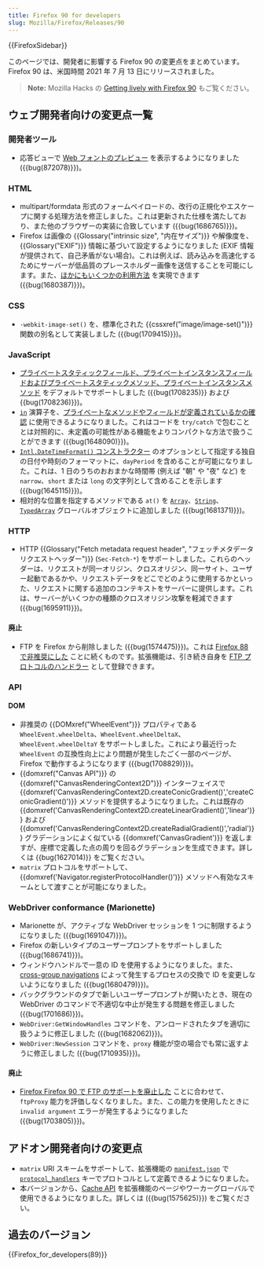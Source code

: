 ```yaml
---
title: Firefox 90 for developers
slug: Mozilla/Firefox/Releases/90
---
```

{{FirefoxSidebar}}

このページでは、開発者に影響する Firefox 90 の変更点をまとめています。Firefox 90 は、米国時間 2021 年 7 月 13 日にリリースされました。

> **Note:** Mozilla Hacks の [Getting lively with Firefox 90](https://hacks.mozilla.org/2021/07/getting-lively-with-firefox-90/) もご覧ください。

## ウェブ開発者向けの変更点一覧

### 開発者ツール

- 応答ビューで [Web フォントのプレビュー](/ja/docs/Tools/Network_Monitor/request_details#response_tab) を表示するようになりました ({{bug(872078)}})。

### HTML

- multipart/formdata 形式のフォームペイロードの、改行の正規化やエスケープに関する処理方法を修正しました。これは更新された仕様を満たしており、また他のブラウザーの実装に合致しています ({{bug(1686765)}})。
- Firefox は画像の {{Glossary("intrinsic size", "内在サイズ")}} や解像度を、{{Glossary("EXIF")}} 情報に基づいて設定するようになりました (EXIF 情報が提供されて、自己矛盾がない場合)。これは例えば、読み込みを高速化するためにサーバーが低品質のプレースホルダー画像を送信することを可能にします。また、[ほかにもいくつかの利用方法](https://github.com/eeeps/exif-intrinsic-sizing-explainer) を実現できます ({{bug(1680387)}})。

### CSS

- `-webkit-image-set()` を、標準化された {{cssxref("image/image-set()")}} 関数の別名として実装しました ({{bug(1709415)}})。

### JavaScript

- [プライベートスタティックフィールド、プライベートインスタンスフィールドおよびプライベートスタティックメソッド、プライベートインスタンスメソッド](/ja/docs/Web/JavaScript/Reference/Classes/Private_class_fields) をデフォルトでサポートしました ({{bug(1708235)}} および {{bug(1708236)}})。
- [`in`](/ja/docs/Web/JavaScript/Reference/Operators/in#private_fields_and_methods) 演算子を、[プライベートなメソッドやフィールドが定義されているかの確認](/ja/docs/Web/JavaScript/Guide/Working_With_Private_Class_Features#checking_if_a_private_fieldmethod_exists) に使用できるようになりました。これはコードを `try/catch` で包むこととは対照的に、未定義の可能性がある機能をよりコンパクトな方法で扱うことができます ({{bug(1648090)}})。
- [`Intl.DateTimeFormat()` コンストラクター](/ja/docs/Web/JavaScript/Reference/Global_Objects/Intl/DateTimeFormat/DateTimeFormat) のオプションとして指定する独自の日付や時刻のフォーマットに、`dayPeriod` を含めることが可能になりました。これは、1 日のうちのおおまかな時間帯 (例えば "朝" や "夜" など) を `narrow`、`short` または `long` の文字列として含めることを示します ({{bug(1645115)}})。
- 相対的な位置を指定するメソッドである `at()` を [`Array`](/ja/docs/Web/JavaScript/Reference/Global_Objects/Array)、[`String`](/ja/docs/Web/JavaScript/Reference/Global_Objects/String)、[`TypedArray`](/ja/docs/Web/JavaScript/Reference/Global_Objects/TypedArray) グローバルオブジェクトに追加しました ({{bug(1681371)}})。

### HTTP

- HTTP {{Glossary("Fetch metadata request header", "フェッチメタデータリクエストヘッダー")}} (`Sec-Fetch-*`) をサポートしました。これらのヘッダーは、リクエストが同一オリジン、クロスオリジン、同一サイト、ユーザー起動であるかや、リクエストデータをどこでどのように使用するかといった、リクエストに関する追加のコンテキストをサーバーに提供します。これは、サーバーがいくつかの種類のクロスオリジン攻撃を軽減できます ({{bug(1695911)}})。

#### 廃止

- FTP を Firefox から削除しました ({{bug(1574475)}})。これは [Firefox 88 で非推奨にした](/ja/docs/Mozilla/Firefox/Releases/88#http) ことに続くものです。拡張機能は、引き続き自身を [FTP プロトコルのハンドラー](/ja/docs/Mozilla/Add-ons/WebExtensions/manifest.json/protocol_handlers) として登録できます。

### API

#### DOM

- 非推奨の {{DOMxref("WheelEvent")}} プロパティである `WheelEvent.wheelDelta`、`WheelEvent.wheelDeltaX`、`WheelEvent.wheelDeltaY` をサポートしました。これにより最近行った `WheelEvent` の互換性向上により問題が発生したごく一部のページが、Firefox で動作するようになります ({{bug(1708829)}})。
- {{domxref("Canvas API")}} の {{domxref("CanvasRenderingContext2D")}} インターフェイスで {{domxref('CanvasRenderingContext2D.createConicGradient()','createConicGradient()')}} メソッドを提供するようになりました。これは既存の {{domxref('CanvasRenderingContext2D.createLinearGradient()','linear')}} および {{domxref('CanvasRenderingContext2D.createRadialGradient()','radial')}} グラデーションによく似ている {{domxref('CanvasGradient')}} を返しますが、座標で定義した点の周りを回るグラデーションを生成できます。詳しくは {{bug(1627014)}} をご覧ください。
- `matrix` プロトコルをサポートして、{{domxref('Navigator.registerProtocolHandler()')}} メソッドへ有効なスキームとして渡すことが可能になりました。

### WebDriver conformance (Marionette)

- Marionette が、アクティブな WebDriver セッションを 1 つに制限するようになりました ({{bug(1691047)}})。
- Firefox の新しいタイプのユーザープロンプトをサポートしました ({{bug(1686741)}})。
- ウィンドウハンドルで一意の ID を使用するようになりました。また、[cross-group navigations](https://firefox-source-docs.mozilla.org/dom/navigation/nav_replace.html#cross-group-navigations) によって発生するプロセスの交換で ID を変更しないようになりました ({{bug(1680479)}})。
- バックグラウンドのタブで新しいユーザープロンプトが開いたとき、現在の WebDriver のコマンドで不適切な中止が発生する問題を修正しました ({{bug(1701686)}})。
- `WebDriver:GetWindowHandles` コマンドを、アンロードされたタブを適切に扱うように修正しました ({{bug(1682062)}})。
- `WebDriver:NewSession` コマンドを、`proxy` 機能が空の場合でも常に返すように修正しました ({{bug(1710935)}})。

#### 廃止

- [Firefox Firefox 90 で FTP のサポートを廃止した](#removals_http) ことに合わせて、`ftpProxy` 能力を評価しなくなりました。また、この能力を使用したときに `invalid argument` エラーが発生するようになりました ({{bug(1703805)}})。

## アドオン開発者向けの変更点

- `matrix` URI スキームをサポートして、拡張機能の [`manifest.json`](/ja/docs/Mozilla/Add-ons/WebExtensions/manifest.json) で [`protocol_handlers`](/ja/docs/Mozilla/Add-ons/WebExtensions/manifest.json/protocol_handlers) キーでプロトコルとして定義できるようになりました。
- 本バージョンから、[Cache API](/ja/docs/Web/API/Cache) を拡張機能のページやワーカーグローバルで使用できるようになりました。詳しくは ({{bug(1575625)}}) をご覧ください。

## 過去のバージョン

{{Firefox_for_developers(89)}}

